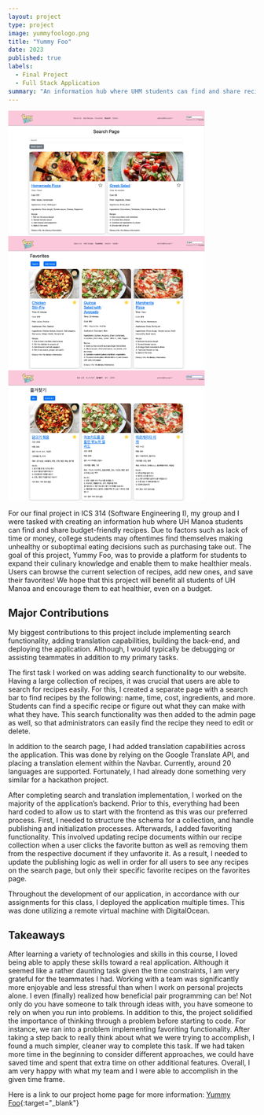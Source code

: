 ```yaml
---
layout: project
type: project
image: yummyfoologo.png
title: "Yummy Foo"
date: 2023
published: true
labels:
  - Final Project
  - Full Stack Application
summary: "An information hub where UHM students can find and share recipes."
---
```


<div class="text-center p-4">
  <img width="400px" src="https://github.com/kyesteele/kyesteele.github.io/blob/main/search.jpg?raw=true">
  <img width="400px" src="https://github.com/kyesteele/kyesteele.github.io/blob/main/favenglish.jpg?raw=true" >
  <img width="400px" src="https://github.com/kyesteele/kyesteele.github.io/blob/main/favkorean.jpg?raw=true" >
</div>

For our final project in ICS 314 (Software Engineering I), my group and I were tasked with creating an information hub where UH Manoa students can find and share budget-friendly recipes. Due to factors such as lack of time or money, college students may oftentimes find themselves making unhealthy or suboptimal eating decisions such as purchasing take out. The goal of this project, Yummy Foo, was to provide a platform for students to expand their culinary knowledge and enable them to make healthier meals. Users can browse the current selection of recipes, add new ones, and save their favorites! We hope that this project will benefit all students of UH Manoa and encourage them to eat healthier, even on a budget.

## Major Contributions

My biggest contributions to this project include implementing search functionality, adding translation capabilities, building the back-end, and deploying the application. Although, I would typically be debugging or assisting teammates in addition to my primary tasks.

The first task I worked on was adding search functionality to our website. Having a large collection of recipes, it was crucial that users are able to search for recipes easily. For this, I created a separate page with a search bar to find recipes by the following: name, time, cost, ingredients, and more. Students can find a specific recipe or figure out what they can make with what they have. This search functionality was then added to the admin page as well, so that administrators can easily find the recipe they need to edit or delete.

In addition to the search page, I had added translation capabilities across the application. This was done by relying on the Google Translate API, and placing a translation element within the Navbar. Currently, around 20 languages are supported. Fortunately, I had already done something very similar for a hackathon project.

After completing search and translation implementation, I worked on the majority of the application’s backend. Prior to this, everything had been hard coded to allow us to start with the frontend as this was our preferred process. First, I needed to structure the schema for a collection, and handle publishing and initialization processes. Afterwards, I added favoriting functionality. This involved updating recipe documents within our recipe collection when a user clicks the favorite button as well as removing them from the respective document if they unfavorite it. As a result, I needed to update the publishing logic as well in order for all users to see any recipes on the search page, but only their specific favorite recipes on the favorites page.

Throughout the development of our application, in accordance with our assignments for this class, I deployed the application multiple times. This was done utilizing a remote virtual machine with DigitalOcean.

## Takeaways
After learning a variety of technologies and skills in this course, I loved being able to apply these skills toward a real application. Although it seemed like a rather daunting task given the time constraints, I am very grateful for the teammates I had. Working with a team was significantly more enjoyable and less stressful than when I work on personal projects alone. I even (finally) realized how beneficial pair programming can be! Not only do you have someone to talk through ideas with, you have someone to rely on when you run into problems. In addition to this, the project solidified the importance of thinking through a problem before starting to code. For instance, we ran into a problem implementing favoriting functionality. After taking a step back to really think about what we were trying to accomplish, I found a much simpler, cleaner way to complete this task. If we had taken more time in the beginning to consider different approaches, we could have saved time and spent that extra time on other additional features. Overall, I am very happy with what my team and I were able to accomplish in the given time frame.


Here is a link to our project home page for more information: [Yummy Foo](https://eat-sleep-fortnite-repeat.github.io/eat-sleep-foo-repeat.github.io/){:target="_blank"}
